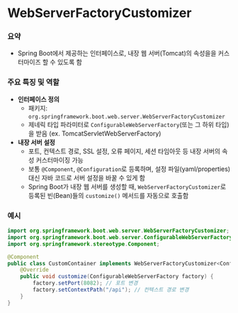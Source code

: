 # WebServerFactoryCustomizer
### 요약
- Spring Boot에서 제공하는 인터페이스로, 내장 웹 서버(Tomcat)의 속성을을 커스터마이즈 할 수 있도록 함

### 주요 특징 및 역할

- **인터페이스 정의**
  - 패키지: `org.springframework.boot.web.server.WebServerFactoryCustomizer`
  - 제네릭 타입 파라미터로 `ConfigurableWebServerFactory`(또는 그 하위 타입)을 받음 (ex. TomcatServletWebServerFactory)
- **내장 서버 설정**
  - 포트, 컨텍스트 경로, SSL 설정, 오류 페이지, 세션 타임아웃 등 내장 서버의 속성 커스터마이징 가능
  - 보통 `@Component`, `@Configuration`로 등록하며, 설정 파일(yaml/properties) 대신 자바 코드로 서버 설정을 바꿀 수 있게 함
  - Spring Boot가 내장 웹 서버를 생성할 때, `WebServerFactoryCustomizer`로 등록된 빈(Bean)들의 `customize()` 메서드를 자동으로 호출함
  
### 예시

```java
import org.springframework.boot.web.server.WebServerFactoryCustomizer;
import org.springframework.boot.web.server.ConfigurableWebServerFactory;
import org.springframework.stereotype.Component;

@Component
public class CustomContainer implements WebServerFactoryCustomizer<ConfigurableWebServerFactory> {
    @Override
    public void customize(ConfigurableWebServerFactory factory) {
        factory.setPort(8082); // 포트 변경
        factory.setContextPath("/api"); // 컨텍스트 경로 변경
    }
}
```
